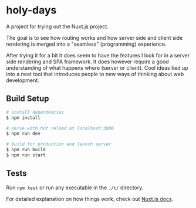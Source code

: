 # holy-days

A project for trying out the Nuxt.js project.

The goal is to see how routing works and how server side and client side
rendering is merged into a "seamless" (programming) experience.

After trying it for a bit it does seem to have the features I look for in
a server side rendering and SPA framework. It does however require a good
understanding of what happens where (server or client). Cool ideas tied up into
a neat tool that introduces people to new ways of thinking about web
development.

## Build Setup

```bash
# install dependencies
$ npm install

# serve with hot reload at localhost:3000
$ npm run dev

# build for production and launch server
$ npm run build
$ npm run start
```

## Tests

Run `npm test` or run any executable in the `./t/` directory.


For detailed explanation on how things work, check out [Nuxt.js docs](https://nuxtjs.org).

